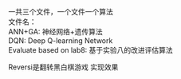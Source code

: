 一共三个文件，一个文件一个算法    
文件名：    
ANN+GA:                          神经网络+遗传算法            
DQN:                                 Deep Q-learning Network        
Evaluate based on lab8:    基于实验八的改进评估算法            

Reversi是翻转黑白棋游戏
实现效果
